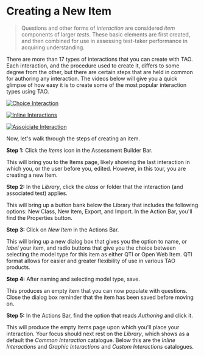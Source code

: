 # Creating a New Item

>Questions and other forms of *interaction* are considered *item* components of larger *tests*. These basic elements are first created, and then combined for use in assessing test-taker performance in acquiring understanding.

There are more than 17 types of interactions that you can create with TAO. Each interaction, and the procedure used to create it, differs to some degree from the other, but there are certain steps that are held in common for authoring any interaction.  The videos below will give you a quick glimpse of how easy it is to create some of the most popular interaction types using TAO.

[![Choice Interaction]()](http://www.youtube.com/watch?v=a3WM6yMfiGs)


[![Inline Interactions]()](http://www.youtube.com/watch?v=5vplITM3Ah4)


[![Assoiciate Interaction]()](http://www.youtube.com/watch?v=qIX3HVNq5L0)



Now, let's walk through the steps of creating an item.

**Step 1:** Click the *Items* icon in the Assessment Builder Bar.

This will bring you to the Items page, likely showing the last interaction in which you, or the user before you, edited. However, in this tour, you are creating a new Item.

**Step 2:** In the *Library*, click the *class* or folder that the interaction (and associated test) applies. 

This will bring up a button bank below the Library that includes the following options: New Class, New Item, Export, and Import. In the Action Bar, you'll find the Properties button.

**Step 3:** Click on *New Item* in the Actions Bar.

This will bring up a new dialog box that gives you the option to name, or *label* your item, and radio buttons that give you the choice between selecting the model type for this item as either QTI or Open Web Item. QTI format allows for easier and greater flexibility of use in various TAO products.

**Step 4:** After naming and selecting model type, save.

This produces an empty item that you can now populate with questions. Close the dialog box reminder that the item has been saved before moving on.

**Step 5:** In the Actions Bar, find the option that reads *Authoring* and click it.

This will produce the empty Items page upon which you'll place your interaction. Your focus should next rest on the *Library*, which shows as a default the *Common Interaction* catalogue. Below this are the *Inline Interactions* and *Graphic Interactions* and *Custom Interactions* catalogues. 
